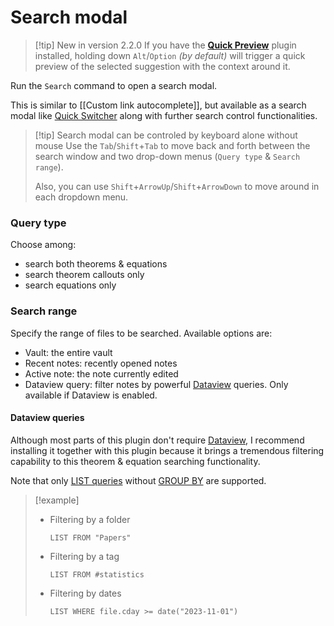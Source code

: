 # Search modal

> [!tip] New in version 2.2.0
> If you have the [**Quick Preview**](https://github.com/RyotaUshio/obsidian-quick-preview) plugin installed, holding down `Alt`/`Option` _(by default)_ will trigger a quick preview of the selected suggestion with the context around it.

Run the `Search` command to open a search modal.

This is similar to [[Custom link autocomplete]], but available as a search modal like [Quick Switcher](https://help.obsidian.md/Plugins/Quick+switcher) along with further search control functionalities.

> [!tip] Search modal can be controled by keyboard alone without mouse
> Use the `Tab`/`Shift`+`Tab` to move back and forth between the search window and two drop-down menus (`Query type` & `Search range`).
> 
> Also, you can use `Shift`+`ArrowUp`/`Shift`+`ArrowDown` to move around in each dropdown menu.

### Query type

Choose among:
- search both theorems & equations
- search theorem callouts only
- search equations only
### Search range

Specify the range of files to be searched. Available options are:
- Vault: the entire vault
- Recent notes: recently opened notes
- Active note: the note currently edited
- Dataview query: filter notes by powerful [Dataview](https://blacksmithgu.github.io/obsidian-dataview/) queries. Only available if Dataview is enabled.

#### Dataview queries

Although most parts of this plugin don't require [Dataview](https://blacksmithgu.github.io/obsidian-dataview/), I recommend installing it together with this plugin because it brings a tremendous filtering capability to this theorem & equation searching functionality.

Note that only [LIST queries](https://blacksmithgu.github.io/obsidian-dataview/queries/query-types/#list) without [GROUP BY](https://blacksmithgu.github.io/obsidian-dataview/queries/data-commands/#group-by) are supported.

> [!example]
> - Filtering by a folder
>   ```
>   LIST FROM "Papers"
>   ```
> - Filtering by a tag
>   ```
>   LIST FROM #statistics
>   ```
> - Filtering by dates
>   ```
>   LIST WHERE file.cday >= date("2023-11-01")
>   ```

